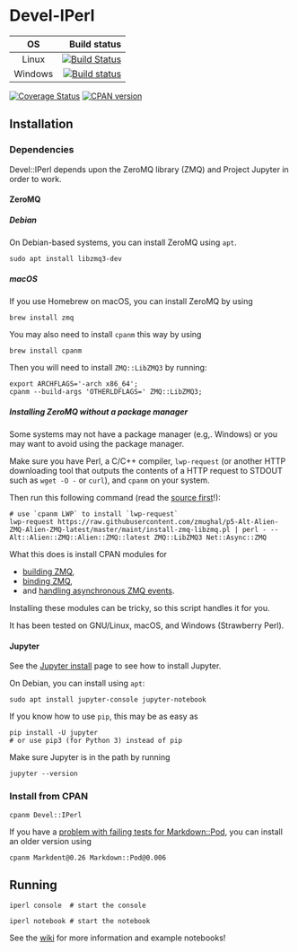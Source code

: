 # Devel-IPerl

| OS      |  Build status |
|:-------:|--------------:|
| Linux   | [![Build Status](https://travis-ci.org/EntropyOrg/p5-Devel-IPerl.png?branch=master)](https://travis-ci.org/EntropyOrg/p5-Devel-IPerl) |
| Windows | [![Build status](https://ci.appveyor.com/api/projects/status/cnlq1vael2mehipa/branch/master?svg=true)](https://ci.appveyor.com/project/zmughal/p5-devel-iperl/branch/master) |

[![Coverage Status](https://coveralls.io/repos/EntropyOrg/p5-Devel-IPerl/badge.png?branch=master)](https://coveralls.io/r/EntropyOrg/p5-Devel-IPerl?branch=master)
[![CPAN version](https://badge.fury.io/pl/Devel-IPerl.svg)](https://metacpan.org/pod/Devel::IPerl)

## Installation

### Dependencies

Devel::IPerl depends upon the ZeroMQ library (ZMQ) and Project Jupyter in order to work.

#### ZeroMQ

##### Debian

On Debian-based systems, you can install ZeroMQ using `apt`.

    sudo apt install libzmq3-dev 

##### macOS

If you use Homebrew on macOS, you can install ZeroMQ by using

    brew install zmq

You may also need to install `cpanm` this way by using

    brew install cpanm

Then you will need to install `ZMQ::LibZMQ3` by running:

    export ARCHFLAGS='-arch x86_64';
    cpanm --build-args 'OTHERLDFLAGS=' ZMQ::LibZMQ3;

##### Installing ZeroMQ without a package manager

Some systems may not have a package manager (e.g,. Windows) or you may want to
avoid using the package manager.

Make sure you have Perl, a C/C++ compiler, `lwp-request` (or another HTTP
downloading tool that outputs the contents of a HTTP request to STDOUT such as
`wget -O -` or `curl`), and `cpanm` on your system.

Then run this following command (read the [source first](https://raw.githubusercontent.com/zmughal/p5-Alt-Alien-ZMQ-Alien-ZMQ-latest/master/maint/install-zmq-libzmq.pl)!):

    # use `cpanm LWP` to install `lwp-request`
    lwp-request https://raw.githubusercontent.com/zmughal/p5-Alt-Alien-ZMQ-Alien-ZMQ-latest/master/maint/install-zmq-libzmq.pl | perl - -- Alt::Alien::ZMQ::Alien::ZMQ::latest ZMQ::LibZMQ3 Net::Async::ZMQ

What this does is install CPAN modules for

 - [building ZMQ](https://p3rl.org/Alien::ZMQ::latest),
 - [binding ZMQ](https://p3rl.org/ZMQ::LibZMQ3),
 - and [handling asynchronous ZMQ events](https://p3rl.org/Net::Async::ZMQ).

Installing these modules can be tricky, so this script handles it for you.

It has been tested on GNU/Linux, macOS, and Windows (Strawberry Perl).

#### Jupyter

See the [Jupyter install](http://jupyter.org/install.html) page to see how to
install Jupyter.

On Debian, you can install using `apt`:

    sudo apt install jupyter-console jupyter-notebook

If you know how to use `pip`, this may be as easy as

    pip install -U jupyter
    # or use pip3 (for Python 3) instead of pip

Make sure Jupyter is in the path by running

    jupyter --version

### Install from CPAN

    cpanm Devel::IPerl

If you have a [problem with failing tests for Markdown::Pod](https://github.com/keedi/Markdown-Pod/issues/8),
you can install an older version using

    cpanm Markdent@0.26 Markdown::Pod@0.006

## Running

    iperl console  # start the console

    iperl notebook # start the notebook

See the [wiki](https://github.com/EntropyOrg/p5-Devel-IPerl/wiki) for more
information and example notebooks!
